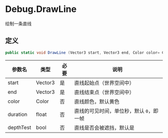 # Debug.DrawLine

绘制一条直线

## 定义

```csharp
public static void DrawLine (Vector3 start, Vector3 end, Color color= Color.white, float duration= 0.0f, bool depthTest= true);
```

| 参数名    | 类型    | 必要 | 说明                                     |
| --------- | ------- | ---- | ---------------------------------------- |
| start     | Vector3 | 是   | 直线起始点（世界空间中）                 |
| end       | Vector3 | 是   | 直线结束点（世界空间中）                 |
| color     | Color   | 否   | 直线颜色，默认黄色                       |
| duration  | float   | 否   | 直线的可见时间，单位秒，默认 `0`，即一帧 |
| depthTest | bool    | 否   | 直线是否会被遮挡，默认是                 |

